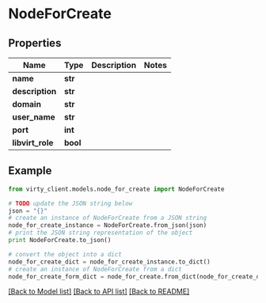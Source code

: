 # NodeForCreate


## Properties

Name | Type | Description | Notes
------------ | ------------- | ------------- | -------------
**name** | **str** |  | 
**description** | **str** |  | 
**domain** | **str** |  | 
**user_name** | **str** |  | 
**port** | **int** |  | 
**libvirt_role** | **bool** |  | 

## Example

```python
from virty_client.models.node_for_create import NodeForCreate

# TODO update the JSON string below
json = "{}"
# create an instance of NodeForCreate from a JSON string
node_for_create_instance = NodeForCreate.from_json(json)
# print the JSON string representation of the object
print NodeForCreate.to_json()

# convert the object into a dict
node_for_create_dict = node_for_create_instance.to_dict()
# create an instance of NodeForCreate from a dict
node_for_create_form_dict = node_for_create.from_dict(node_for_create_dict)
```
[[Back to Model list]](../README.md#documentation-for-models) [[Back to API list]](../README.md#documentation-for-api-endpoints) [[Back to README]](../README.md)


